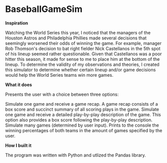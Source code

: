 # BaseballGameSim
**Inspiration**

Watching the World Series this year, I noticed that the managers of the Houston Astros and Philadelphia Phillies made several decisions that seemingly worsened their odds of winning the game. For example, manager Rob Thomson's decision to bat right fielder Nick Castellanos in the 5th spot of his lineup seemed rather questionable. Given that Castellanos was a poor hitter this season, it made for sense to me to place him at the bottom of the lineup. To determine the validity of my observations and theories, I created this simulator to determine whether certain lineup and/or game decisions would help the World Series teams win more games.

**What it does**

Presents the user with a choice between three options:

Simulate one game and receive a game recap. A game recap consists of a box score and succinct summary of all scoring plays in the game.
Simulate one game and receive a detailed play-by-play description of the game. This option also provides a box score following the play-by-play description.
Simulate many games (determined by user input). Prints to the console the winning percentages of both teams in the amount of games specified by the user.

**How I built it**

The program was written with Python and utlized the Pandas library.
